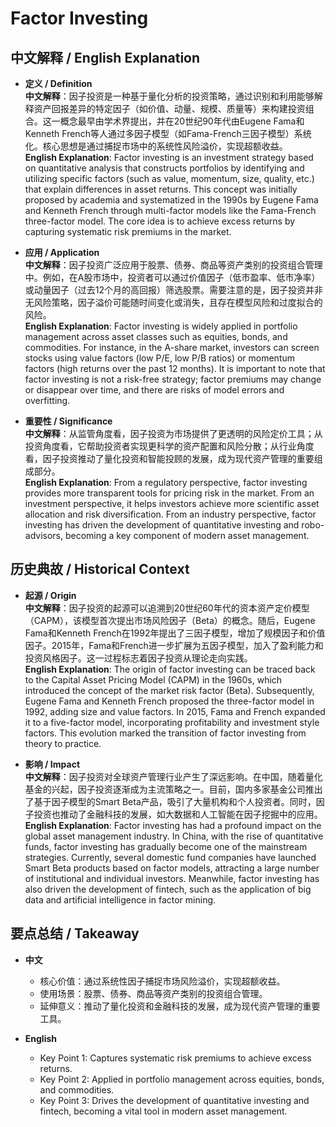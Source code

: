 # Factor Investing

## 中文解释 / English Explanation

* **定义 / Definition**  
  **中文解释**：因子投资是一种基于量化分析的投资策略，通过识别和利用能够解释资产回报差异的特定因子（如价值、动量、规模、质量等）来构建投资组合。这一概念最早由学术界提出，并在20世纪90年代由Eugene Fama和Kenneth French等人通过多因子模型（如Fama-French三因子模型）系统化。核心思想是通过捕捉市场中的系统性风险溢价，实现超额收益。  
  **English Explanation**: Factor investing is an investment strategy based on quantitative analysis that constructs portfolios by identifying and utilizing specific factors (such as value, momentum, size, quality, etc.) that explain differences in asset returns. This concept was initially proposed by academia and systematized in the 1990s by Eugene Fama and Kenneth French through multi-factor models like the Fama-French three-factor model. The core idea is to achieve excess returns by capturing systematic risk premiums in the market.

* **应用 / Application**  
  **中文解释**：因子投资广泛应用于股票、债券、商品等资产类别的投资组合管理中。例如，在A股市场中，投资者可以通过价值因子（低市盈率、低市净率）或动量因子（过去12个月的高回报）筛选股票。需要注意的是，因子投资并非无风险策略，因子溢价可能随时间变化或消失，且存在模型风险和过度拟合的风险。  
  **English Explanation**: Factor investing is widely applied in portfolio management across asset classes such as equities, bonds, and commodities. For instance, in the A-share market, investors can screen stocks using value factors (low P/E, low P/B ratios) or momentum factors (high returns over the past 12 months). It is important to note that factor investing is not a risk-free strategy; factor premiums may change or disappear over time, and there are risks of model errors and overfitting.

* **重要性 / Significance**  
  **中文解释**：从监管角度看，因子投资为市场提供了更透明的风险定价工具；从投资角度看，它帮助投资者实现更科学的资产配置和风险分散；从行业角度看，因子投资推动了量化投资和智能投顾的发展，成为现代资产管理的重要组成部分。  
  **English Explanation**: From a regulatory perspective, factor investing provides more transparent tools for pricing risk in the market. From an investment perspective, it helps investors achieve more scientific asset allocation and risk diversification. From an industry perspective, factor investing has driven the development of quantitative investing and robo-advisors, becoming a key component of modern asset management.

## 历史典故 / Historical Context

* **起源 / Origin**  
  **中文解释**：因子投资的起源可以追溯到20世纪60年代的资本资产定价模型（CAPM），该模型首次提出市场风险因子（Beta）的概念。随后，Eugene Fama和Kenneth French在1992年提出了三因子模型，增加了规模因子和价值因子。2015年，Fama和French进一步扩展为五因子模型，加入了盈利能力和投资风格因子。这一过程标志着因子投资从理论走向实践。  
  **English Explanation**: The origin of factor investing can be traced back to the Capital Asset Pricing Model (CAPM) in the 1960s, which introduced the concept of the market risk factor (Beta). Subsequently, Eugene Fama and Kenneth French proposed the three-factor model in 1992, adding size and value factors. In 2015, Fama and French expanded it to a five-factor model, incorporating profitability and investment style factors. This evolution marked the transition of factor investing from theory to practice.

* **影响 / Impact**  
  **中文解释**：因子投资对全球资产管理行业产生了深远影响。在中国，随着量化基金的兴起，因子投资逐渐成为主流策略之一。目前，国内多家基金公司推出了基于因子模型的Smart Beta产品，吸引了大量机构和个人投资者。同时，因子投资也推动了金融科技的发展，如大数据和人工智能在因子挖掘中的应用。  
  **English Explanation**: Factor investing has had a profound impact on the global asset management industry. In China, with the rise of quantitative funds, factor investing has gradually become one of the mainstream strategies. Currently, several domestic fund companies have launched Smart Beta products based on factor models, attracting a large number of institutional and individual investors. Meanwhile, factor investing has also driven the development of fintech, such as the application of big data and artificial intelligence in factor mining.

## 要点总结 / Takeaway

* **中文**  
  - 核心价值：通过系统性因子捕捉市场风险溢价，实现超额收益。  
  - 使用场景：股票、债券、商品等资产类别的投资组合管理。  
  - 延伸意义：推动了量化投资和金融科技的发展，成为现代资产管理的重要工具。  

* **English**  
  - Key Point 1: Captures systematic risk premiums to achieve excess returns.  
  - Key Point 2: Applied in portfolio management across equities, bonds, and commodities.  
  - Key Point 3: Drives the development of quantitative investing and fintech, becoming a vital tool in modern asset management.